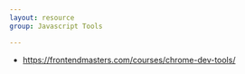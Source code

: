 ```yaml
---
layout: resource
group: Javascript Tools

---
```

<!-- General resources go here -->

- <https://frontendmasters.com/courses/chrome-dev-tools/>

<!-- #### Beginner -->

<!-- #### Intermediate -->

<!-- #### Advanced -->

<!-- #### Jedi -->
